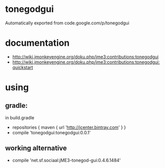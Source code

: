# tonegodgui
Automatically exported from code.google.com/p/tonegodgui

# documentation
* http://wiki.jmonkeyengine.org/doku.php/jme3:contributions:tonegodgui
* http://wiki.jmonkeyengine.org/doku.php/jme3:contributions:tonegodgui:quickstart

# using
## gradle:
in build.gradle
* repositories {
	  maven { url 'http://jcenter.bintray.com' }
	}
* compile 'tonegodgui:tonegodgui:0.0.1'


## working alternative 
* compile 'net.sf.sociaal:jME3-tonegod-gui:0.4.6.1484'
